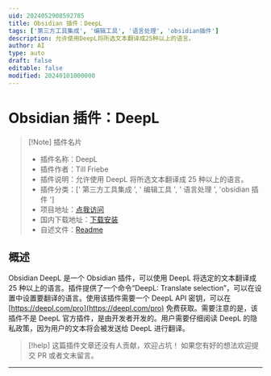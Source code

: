 ```yaml
---
uid: 2024052908592785
title: Obsidian 插件：DeepL
tags: ['第三方工具集成', '编辑工具', '语言处理', 'obsidian插件']
description: 允许使用DeepL将所选文本翻译成25种以上的语言。
author: AI
type: auto
draft: false
editable: false
modified: 20240101000000
---
```


# Obsidian 插件：DeepL

> [!Note] 插件名片
> - 插件名称：DeepL
> - 插件作者：Till Friebe
> - 插件说明：允许使用 DeepL 将所选文本翻译成 25 种以上的语言。
> - 插件分类：[' 第三方工具集成 ', ' 编辑工具 ', ' 语言处理 ', 'obsidian 插件 ']
> - 项目地址：[点我访问](https://github.com/friebetill/obsidian-deepl)
> - 国内下载地址：[下载安装](https://pkmer.cn/products/plugin/pluginMarket/?deepl)
> - 自述文件：[Readme](https://ghproxy.net/https://raw.githubusercontent.com/friebetill/obsidian-deepl/main/README.md)

## 概述

Obsidian DeepL 是一个 Obsidian 插件，可以使用 DeepL 将选定的文本翻译成 25 种以上的语言。插件提供了一个命令“DeepL: Translate selection”，可以在设置中设置要翻译的语言。使用该插件需要一个 DeepL API 密钥，可以在 [https://deepl.com/pro](https://deepl.com/pro) 免费获取。需要注意的是，该插件不是 DeepL 官方插件，是由开发者开发的。用户需要仔细阅读 DeepL 的隐私政策，因为用户的文本将会被发送给 DeepL 进行翻译。

> [!help]
> 这篇插件文章还没有人贡献，欢迎占坑！
> 如果您有好的想法欢迎提交 PR 或者文末留言。

---



